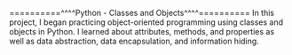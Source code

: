 ==========^^^^Python - Classes and Objects^^^^==========
In this project, I began practicing object-oriented programming using classes and objects in Python. I learned about attributes, methods, and properties as well as data abstraction, data encapsulation, and information hiding.
